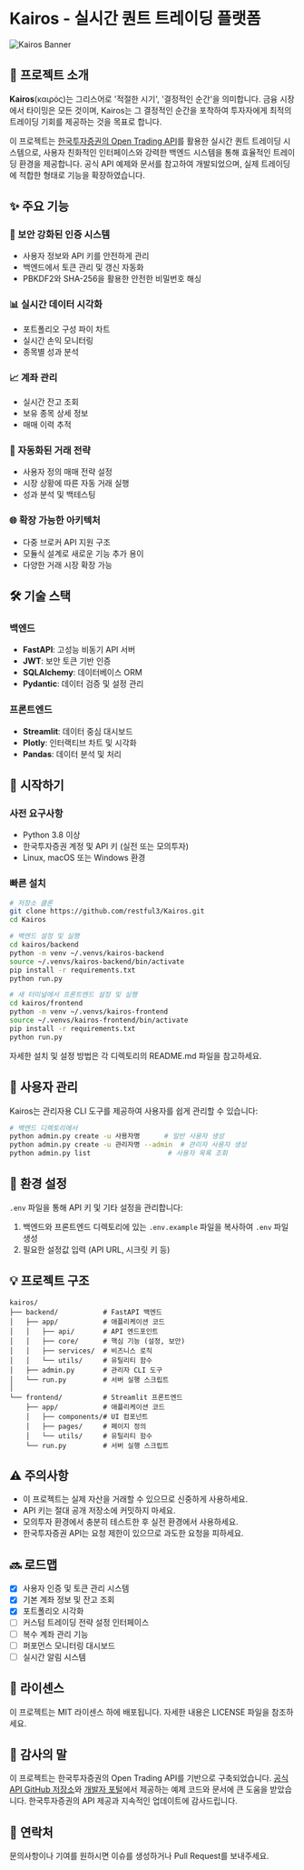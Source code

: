 # Kairos - 실시간 퀀트 트레이딩 플랫폼

![Kairos Banner](https://capsule-render.vercel.app/api?type=waving&color=gradient&height=200&section=header&text=Kairos&fontSize=70&animation=fadeIn&fontAlignY=38&desc=실시간%20퀀트%20트레이딩%20플랫폼&descAlignY=55&descAlign=62)

## 🚀 프로젝트 소개

**Kairos**(καιρός)는 그리스어로 '적절한 시기', '결정적인 순간'을 의미합니다. 금융 시장에서 타이밍은 모든 것이며, Kairos는 그 결정적인 순간을 포착하여 투자자에게 최적의 트레이딩 기회를 제공하는 것을 목표로 합니다.

이 프로젝트는 [한국투자증권의 Open Trading API](https://github.com/koreainvestment/open-trading-api)를 활용한 실시간 퀀트 트레이딩 시스템으로, 사용자 친화적인 인터페이스와 강력한 백엔드 시스템을 통해 효율적인 트레이딩 환경을 제공합니다. 공식 API 예제와 문서를 참고하여 개발되었으며, 실제 트레이딩에 적합한 형태로 기능을 확장하였습니다.

## ✨ 주요 기능

### 🔐 보안 강화된 인증 시스템
- 사용자 정보와 API 키를 안전하게 관리
- 백엔드에서 토큰 관리 및 갱신 자동화
- PBKDF2와 SHA-256을 활용한 안전한 비밀번호 해싱

### 📊 실시간 데이터 시각화
- 포트폴리오 구성 파이 차트
- 실시간 손익 모니터링
- 종목별 성과 분석

### 📈 계좌 관리
- 실시간 잔고 조회
- 보유 종목 상세 정보
- 매매 이력 추적

### 🤖 자동화된 거래 전략
- 사용자 정의 매매 전략 설정
- 시장 상황에 따른 자동 거래 실행
- 성과 분석 및 백테스팅

### 🌐 확장 가능한 아키텍처
- 다중 브로커 API 지원 구조
- 모듈식 설계로 새로운 기능 추가 용이
- 다양한 거래 시장 확장 가능

## 🛠️ 기술 스택

### 백엔드
- **FastAPI**: 고성능 비동기 API 서버
- **JWT**: 보안 토큰 기반 인증
- **SQLAlchemy**: 데이터베이스 ORM
- **Pydantic**: 데이터 검증 및 설정 관리

### 프론트엔드
- **Streamlit**: 데이터 중심 대시보드
- **Plotly**: 인터랙티브 차트 및 시각화
- **Pandas**: 데이터 분석 및 처리

## 🚀 시작하기

### 사전 요구사항
- Python 3.8 이상
- 한국투자증권 계정 및 API 키 (실전 또는 모의투자)
- Linux, macOS 또는 Windows 환경

### 빠른 설치

```bash
# 저장소 클론
git clone https://github.com/restful3/Kairos.git
cd Kairos

# 백엔드 설정 및 실행
cd kairos/backend
python -m venv ~/.venvs/kairos-backend
source ~/.venvs/kairos-backend/bin/activate
pip install -r requirements.txt
python run.py

# 새 터미널에서 프론트엔드 설정 및 실행
cd kairos/frontend
python -m venv ~/.venvs/kairos-frontend
source ~/.venvs/kairos-frontend/bin/activate
pip install -r requirements.txt
python run.py
```

자세한 설치 및 설정 방법은 각 디렉토리의 README.md 파일을 참고하세요.

## 👥 사용자 관리

Kairos는 관리자용 CLI 도구를 제공하여 사용자를 쉽게 관리할 수 있습니다:

```bash
# 백엔드 디렉토리에서
python admin.py create -u 사용자명      # 일반 사용자 생성
python admin.py create -u 관리자명 --admin  # 관리자 사용자 생성
python admin.py list                   # 사용자 목록 조회
```

## 📝 환경 설정

`.env` 파일을 통해 API 키 및 기타 설정을 관리합니다:

1. 백엔드와 프론트엔드 디렉토리에 있는 `.env.example` 파일을 복사하여 `.env` 파일 생성
2. 필요한 설정값 입력 (API URL, 시크릿 키 등)

## 💡 프로젝트 구조

```
kairos/
├── backend/           # FastAPI 백엔드
│   ├── app/           # 애플리케이션 코드
│   │   ├── api/       # API 엔드포인트
│   │   ├── core/      # 핵심 기능 (설정, 보안)
│   │   ├── services/  # 비즈니스 로직
│   │   └── utils/     # 유틸리티 함수
│   ├── admin.py       # 관리자 CLI 도구
│   └── run.py         # 서버 실행 스크립트
│
└── frontend/          # Streamlit 프론트엔드
    ├── app/           # 애플리케이션 코드
    │   ├── components/# UI 컴포넌트
    │   ├── pages/     # 페이지 정의
    │   └── utils/     # 유틸리티 함수
    └── run.py         # 서버 실행 스크립트
```

## ⚠️ 주의사항

- 이 프로젝트는 실제 자산을 거래할 수 있으므로 신중하게 사용하세요.
- API 키는 절대 공개 저장소에 커밋하지 마세요.
- 모의투자 환경에서 충분히 테스트한 후 실전 환경에서 사용하세요.
- 한국투자증권 API는 요청 제한이 있으므로 과도한 요청을 피하세요.

## 🔜 로드맵

- [X] 사용자 인증 및 토큰 관리 시스템
- [X] 기본 계좌 정보 및 잔고 조회
- [X] 포트폴리오 시각화
- [ ] 커스텀 트레이딩 전략 설정 인터페이스
- [ ] 복수 계좌 관리 기능
- [ ] 퍼포먼스 모니터링 대시보드
- [ ] 실시간 알림 시스템

## 📄 라이센스

이 프로젝트는 MIT 라이센스 하에 배포됩니다. 자세한 내용은 LICENSE 파일을 참조하세요.

## 🙏 감사의 말

이 프로젝트는 한국투자증권의 Open Trading API를 기반으로 구축되었습니다. [공식 API GitHub 저장소](https://github.com/koreainvestment/open-trading-api)와 [개발자 포털](https://apiportal.koreainvestment.com)에서 제공하는 예제 코드와 문서에 큰 도움을 받았습니다. 한국투자증권의 API 제공과 지속적인 업데이트에 감사드립니다.

## 📧 연락처

문의사항이나 기여를 원하시면 이슈를 생성하거나 Pull Request를 보내주세요.
